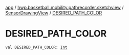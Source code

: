 [app](../../index.md) / [hwp.basketball.mobility.pathrecorder.sketchview](../index.md) / [SensorDrawingView](index.md) / [DESIRED_PATH_COLOR](.)

# DESIRED_PATH_COLOR

`val DESIRED_PATH_COLOR: `[`Int`](https://kotlinlang.org/api/latest/jvm/stdlib/kotlin/-int/index.html)
